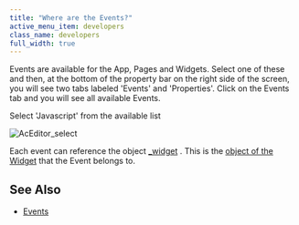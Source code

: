```yaml
---
title: "Where are the Events?"
active_menu_item: developers
class_name: developers
full_width: true
---
```



Events are available for the App, Pages and Widgets. Select one of these and then, at the bottom of the property bar on the right side of the screen, you will see two tabs labeled 'Events' and 'Properties'. Click on the Events tab and you will see all available Events.

Select 'Javascript' from the available list

![AcEditor\_select](/img/docs/aceditor_select.png)

Each event can reference the object [\_widget](/developers/documentation/scripting-apis/client-api/objects-titbits/ref-widget) . This is the [object of the Widget](/developers/documentation/scripting-apis/client-scripting-overview/scripting-with-javascript/important-details/the-widget-object) that the Event belongs to.

## See Also

 - [Events](/developers/documentation/product-guide/widget-properties-events/events/)


